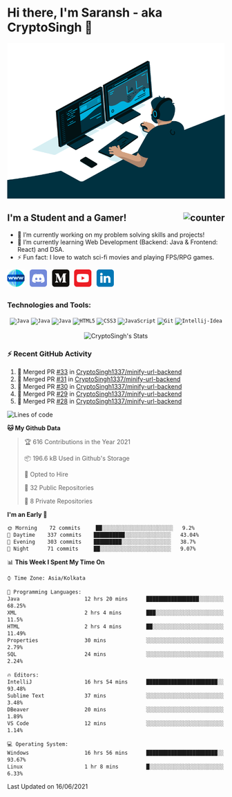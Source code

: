 # Hi there, I'm Saransh - aka CryptoSingh 👋

<div align="center">
<img src="https://github.com/CryptoSingh1337/CryptoSingh1337/blob/master/icons/code.gif" height="360px" width="640px" alt="gif"/>
</div>

## I'm a Student and a Gamer!<img src="https://komarev.com/ghpvc/?username=cryptosingh1337" alt="counter" align="right"/>

- 🔭 I’m currently working on my problem solving skills and projects!
- 🌱 I’m currently learning Web Development (Backend: Java & Frontend: React) and DSA.
- ⚡ Fun fact: I love to watch sci-fi movies and playing FPS/RPG games.

<a href="https://cryptosingh1337.github.io/" target="_blank"><img alt="website" height="40px" width="40px" src="./icons/world-wide-web.svg"/></a>&nbsp;&nbsp;
<a href="https://discord.gg/6efHuzv" target="_blank"><img alt="discord" height="40px" width="40px" src="https://raw.githubusercontent.com/edent/SuperTinyIcons/master/images/svg/discord.svg"/></a>&nbsp;&nbsp;
<a href="https://cryptosingh1337.medium.com/" target="_blank"><img alt="Medium" height="40px" width="40px" src="https://raw.githubusercontent.com/edent/SuperTinyIcons/master/images/svg/medium.svg"/></a>&nbsp;&nbsp;
<a href="https://www.youtube.com/cryptosingh" target="_blank"><img alt="youtube" height="40px" width="40px" src="https://raw.githubusercontent.com/edent/SuperTinyIcons/master/images/svg/youtube.svg"/></a>&nbsp;&nbsp;
<a href="https://www.linkedin.com/in/saransh-kumar-2k19/" target="_blank"><img alt="linkedin" height="40px" width="40px" src="https://raw.githubusercontent.com/edent/SuperTinyIcons/master/images/svg/linkedin.svg"/></a>

##

### Technologies and Tools:

<div align="center">
<code><img alt="Java" height="40px" width="40px" src="https://raw.githubusercontent.com/tomchen/stack-icons/master/logos/java.svg" title="Java"/></code>
<code><img alt="Java" height="40px" width="40px" src="https://raw.githubusercontent.com/tomchen/stack-icons/master/logos/spring.svg" title="Spring"/></code>
<code><img alt="Java" height="40px" width="40px" src="https://raw.githubusercontent.com/tomchen/stack-icons/master/logos/hibernate.svg" title="Hibernate"/></code>
<code><img alt="HTML5" height="40px" width="40px" src="https://raw.githubusercontent.com/tomchen/stack-icons/master/logos/html-5.svg" title="HTML5"/></code>
<code><img alt="CSS3" height="40px" width="40px" src="https://raw.githubusercontent.com/tomchen/stack-icons/master/logos/css-3.svg" title="CSS3"/></code>
<code><img alt="JavaScript" height="40px" width="40px" src="https://raw.githubusercontent.com/tomchen/stack-icons/master/logos/bootstrap.svg" title="Bootstrap"/></code>
<code><img alt="Git" height="40px" width="40px" src="https://raw.githubusercontent.com/tomchen/stack-icons/master/logos/git-icon.svg" title="Git"/></code>
<code><img alt="Intellij-Idea" height="40px" width="40px" src="https://raw.githubusercontent.com/tomchen/stack-icons/master/logos/intellij-idea.svg" title="Intellij-IDEA"/></code>
</div>
<br>
<div align="center">
<img  alt="CryptoSingh's Stats" src="https://github-readme-stats-cryptosingh1337.vercel.app/api?username=CryptoSingh1337&show_icons=true&bg_color=FFFFFF&title_color=003140&icon_color=003140&text_color=0486AA" title="Stats"/>
</div>

### ⚡ Recent GitHub Activity

<!--START_SECTION:activity-->

1. 🎉 Merged PR [#33](https://github.com/CryptoSingh1337/minify-url-backend/pull/33) in [CryptoSingh1337/minify-url-backend](https://github.com/CryptoSingh1337/minify-url-backend)
2. 🎉 Merged PR [#31](https://github.com/CryptoSingh1337/minify-url-backend/pull/31) in [CryptoSingh1337/minify-url-backend](https://github.com/CryptoSingh1337/minify-url-backend)
3. 🎉 Merged PR [#30](https://github.com/CryptoSingh1337/minify-url-backend/pull/30) in [CryptoSingh1337/minify-url-backend](https://github.com/CryptoSingh1337/minify-url-backend)
4. 🎉 Merged PR [#29](https://github.com/CryptoSingh1337/minify-url-backend/pull/29) in [CryptoSingh1337/minify-url-backend](https://github.com/CryptoSingh1337/minify-url-backend)
5. 🎉 Merged PR [#28](https://github.com/CryptoSingh1337/minify-url-backend/pull/28) in [CryptoSingh1337/minify-url-backend](https://github.com/CryptoSingh1337/minify-url-backend)
<!--END_SECTION:activity-->

<!--START_SECTION:waka-->
![Lines of code](https://img.shields.io/badge/From%20Hello%20World%20I%27ve%20Written-343201%20lines%20of%20code-blue)

**🐱 My Github Data** 

> 🏆 616 Contributions in the Year 2021
 > 
> 📦 196.6 kB Used in Github's Storage 
 > 
> 💼 Opted to Hire
 > 
> 📜 32 Public Repositories 
 > 
> 🔑 8 Private Repositories  
 > 
**I'm an Early 🐤** 

```text
🌞 Morning    72 commits     ██░░░░░░░░░░░░░░░░░░░░░░░   9.2% 
🌆 Daytime    337 commits    ██████████░░░░░░░░░░░░░░░   43.04% 
🌃 Evening    303 commits    █████████░░░░░░░░░░░░░░░░   38.7% 
🌙 Night      71 commits     ██░░░░░░░░░░░░░░░░░░░░░░░   9.07%

```


📊 **This Week I Spent My Time On** 

```text
⌚︎ Time Zone: Asia/Kolkata

💬 Programming Languages: 
Java                     12 hrs 20 mins      █████████████████░░░░░░░░   68.25% 
XML                      2 hrs 4 mins        ███░░░░░░░░░░░░░░░░░░░░░░   11.5% 
HTML                     2 hrs 4 mins        ██░░░░░░░░░░░░░░░░░░░░░░░   11.49% 
Properties               30 mins             ░░░░░░░░░░░░░░░░░░░░░░░░░   2.79% 
SQL                      24 mins             ░░░░░░░░░░░░░░░░░░░░░░░░░   2.24%

🔥 Editors: 
IntelliJ                 16 hrs 54 mins      ███████████████████████░░   93.48% 
Sublime Text             37 mins             ░░░░░░░░░░░░░░░░░░░░░░░░░   3.48% 
DBeaver                  20 mins             ░░░░░░░░░░░░░░░░░░░░░░░░░   1.89% 
VS Code                  12 mins             ░░░░░░░░░░░░░░░░░░░░░░░░░   1.14%

💻 Operating System: 
Windows                  16 hrs 56 mins      ███████████████████████░░   93.67% 
Linux                    1 hr 8 mins         █░░░░░░░░░░░░░░░░░░░░░░░░   6.33%

```


 Last Updated on 16/06/2021
<!--END_SECTION:waka-->
